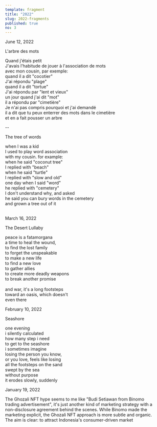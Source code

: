 ```yaml
---
template: fragment
title: "2022"
slug: 2022-fragments
published: true
no: 3
---
```


<div class="fragment__item">
June 12, 2022
<p>

<p class="fragment__item__title">L'arbre des mots</p>

Quand j'étais petit  
J'avais l'habitude de jouer 
à l'association de mots  
avec mon cousin, par exemple:  
quand il a dit "cocotier"  
J'ai répondu "plage"  
quand il a dit "tortue"  
J'ai répondu par "lent et vieux"  
un jour quand j'ai dit "mot"  
il a répondu par "cimetière"  
Je n'ai pas compris pourquoi et j'ai demandé  
il a dit que tu peux enterrer des mots dans le cimetière  
et en a fait pousser un arbre

--

<p class="fragment__item__title">The tree of words</p>

when I was a kid  
I used to play word association  
with my cousin. for example:  
when he said "coconut tree"  
I replied with "beach"  
when he said "turtle"  
I replied with "slow and old"  
one day when I said "word"  
he replied with "cemetery"  
I don't understand why, and asked  
he said you can bury words in the cemetery  
and grown a tree out of it

</p>
<br />
</div>

<div class="fragment__item">
March 16, 2022
<p>

<p class="fragment__item__title">The Desert Lullaby</p>

peace is a fatamorgana  
a time to heal the wound,  
to find the lost family  
to forget the unspeakable  
to make a new life  
to find a new love  
to gather allies  
to create more deadly weapons  
to break another promise
<br />  
and war, it's a long footsteps  
toward an oasis, which doesn't  
even there
</p>
</div>

<div class="fragment__item">
February 10, 2022
<p>

<p class="fragment__item__title">Seashore</p>

one evening  
i silently calculated  
how many step i need  
to get to the seashore  
i sometimes imagine  
losing the person you know,  
or you love,
feels like losing  
all the footsteps on the sand  
swept by the sea  
without purpose  
it erodes slowly, suddenly

</p>
</div>

<div class="fragment__item">
January 19, 2022
<p>
The Ghozali NFT hype seems to me like "Budi Setiawan from Binomo trading advertisement", it's just another kind of marketing strategy with a non-disclosure agreement behind the scenes. While Binomo made the marketing explicit, the Ghozali NFT approach is more subtle and organic. The aim is clear: to attract Indonesia's consumer-driven market
</p>
</div>
